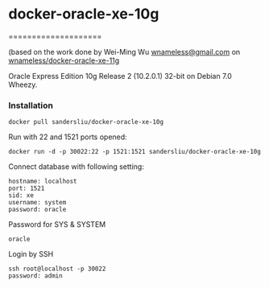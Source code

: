 # docker-oracle-xe-10g

====================

(based on the work done by Wei-Ming Wu <wnameless@gmail.com> on
[wnameless/docker-oracle-xe-11g](https://github.com/wnameless/docker-oracle-xe-11g)

Oracle Express Edition 10g Release 2 (10.2.0.1) 32-bit on Debian 7.0 Wheezy.


### Installation
```
docker pull sandersliu/docker-oracle-xe-10g
```

Run with 22 and 1521 ports opened:
```
docker run -d -p 30022:22 -p 1521:1521 sandersliu/docker-oracle-xe-10g
```

Connect database with following setting:
```
hostname: localhost
port: 1521
sid: xe
username: system
password: oracle
```

Password for SYS & SYSTEM
```
oracle
```

Login by SSH
```
ssh root@localhost -p 30022
password: admin
```
